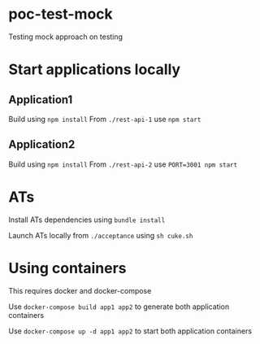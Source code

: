 # poc-test-mock
Testing mock approach on testing

# Start applications locally

## Application1
Build using `npm install`
From `./rest-api-1` use `npm start`

## Application2
Build using `npm install`
From `./rest-api-2` use `PORT=3001 npm start`

# ATs
Install ATs dependencies using `bundle install`

Launch ATs locally from `./acceptance` using `sh cuke.sh`

# Using containers

This requires docker and docker-compose

Use `docker-compose build app1 app2` to generate both application containers

Use `docker-compose up -d app1 app2` to start both application containers
